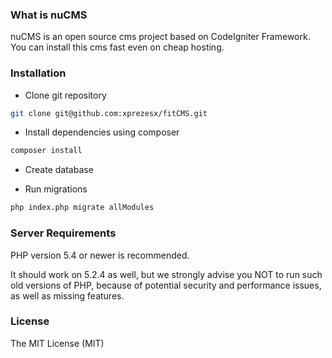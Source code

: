 ### What is nuCMS

nuCMS is an open source cms project based on CodeIgniter Framework.
You can install this cms fast even on cheap hosting.

### Installation

- Clone git repository
```sh
git clone git@github.com:xprezesx/fitCMS.git
```

- Install dependencies using composer
```sh
composer install
```

- Create database

- Run migrations
```sh
php index.php migrate allModules
```

### Server Requirements

PHP version 5.4 or newer is recommended.

It should work on 5.2.4 as well, but we strongly advise you NOT to run
such old versions of PHP, because of potential security and performance
issues, as well as missing features.

### License

The MIT License (MIT)